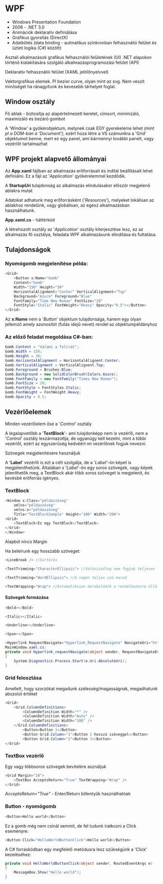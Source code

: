 # WPF
- Windows Presentation Foundation
- 2006 - .NET 3.0
- Animációk deklaratív definiálása
- Grafikus gyorsítás (DirectX)
- Adatkötés (data binding - autmatikus szinkronban felhasználói felület és üzleti logika (C#) között)

Asztali alkalmazások grafikus felhasználói felületének (UI) .NET alapokon történő kialakítására szolgáló alkalmazásprogramozási felület (API)

Deklaratív felhasználói felület (XAML jelölőnyelvvel)

Vektorgrafikus elemek. Pl bezier curve, olyan mint az svg. Nem veszít minőséget ha ránagyítunk és kevesebb tárhelyet foglal.

## Window osztály
Fő ablak - biztosítja az alapértelmezett keretet, címsort, minimizáló, maximizáló és bezáró gombot

A 'Window' a gyökérobjektum, melynek csak EGY gyerekeleme lehet *(mint pl a DOM-ban a 'Document')*, ezért hoza létre a VS számunkra a 'Grid' objektumot benne, mert ez egy panel, ami bármennyi további panelt, vagy vezérlőt tartalmazhat

## WPF projekt alapvető állományai
Az **App.xaml** fájlban az alkalmazás erőforrásait és indítái beállításait lehet definiálni. Ez a fájl az '*Application*' gyökérelemmel kezdődik.

A **StartupUri** tulajdonság az alkalmazás elindulásakor először megjelenő ablakra mutat

Adatokat adhatunk meg erőforrásként ('*Resources*'), melyeket lokálisan az ablakhoz rendelünk, vagy globálisan, az egész alkalmazásban használhatunk.

**App.xaml.cs** - háttérkód

A létrehozott osztály az '*Application*' osztály kiterjesztése lesz, ez az alkalmazás fő osztálya, feladata WPF alkalmazásunk elindítása és futtatása.

## Tulajdonságok

### Nyomógomb megjelenítése példa:
```cs
<Grid>
    <Button x:Name="Gomb"
    Content="Gomb"
    Width="150" Height="30"
    HorizontalAlignment="Center" VerticalAlignment="Top"
    Background="Azure" Foreground="Blue"
    FontFamily="Time New Roman" FontSize="20"
    FontStyle="Italic" FontWeight="Heavy" Opacity="0.5"></Button>
</Grid>
```
Az **x:Name** nem a '*Button*' objektum tulajdonsága, hanem egy olyan jellemző amely azonosítót (futás idejű nevet) rendel az objektumpéldányhoz

### Az előző feladat megoldása C#-ban:
```cs
Gomb.Content = "Valami a felirat";
Gomb.Width = 150;
Gomb.Height = 30;
Gomb.HorizontalAlignment = HorizontalAlignent.Center;
Gomb.VerticalAlignment = VerticalAlignent.Top;
Gomb.Foreground = Brushes.Blue;
Gomb.Background = new SolidColorBrush(Colors.Azure);
Gomb.FontFamily = new FontFamily("Times New Roman");
Gomb.FontSize = 20;
Gomb.FontStyle = FontStyles.Italic;
Gomb.FontWeight = FontWeight.Heavy;
Gomb.Opacity = 0.5;
```

## Vezérlőelemek
Minden vezérlőelem őse a '*Control*' osztály

A legalapvetőbb a '**TextBlock**'- ami tulajdonképp nem is vezérlő, nem a '*Control*' osztály leszármazottja, de ugyanúgy kell kezelni, mint a többi vezérlőt, ezért az egyszerűség kedvéért mi vezérlőnek fogjuk nevezni. 

Szövegek megjelenítésére használjuk

A '**Label**' vezérlő is ezt a célt szolgálja, de a '*Label*'-ön képet is megjeleníthetünk. Általában s '*Label*'-ön egy soros szövegek, vagy képek jeleníthetők meg, a TextBlock akár több soros szöveget is megjelenít, és kevésbé erőforrás igényes.

### TextBlock
```cs
<Window x:Class="példaszöveg"
    xmlns="példaszöveg"
    xmlns:x="példaszöveg"
    Title="TextBlockSample" Height="100" Width="200">
<Grid>
    <TextBlock>Ez egy TextBlock</TextBlock>
</Grid>
</Window>
```
Alapból nincs Margin

Ha beleírunk egy hosszabb szöveget:
```cs
<LineBreak /> //Sortörés

<TextTrimming="CharacterEllipsis"> //Valószinűleg nem fogjuk teljesen látni, de jelzi

<TextTrimming="WordEllipsis"> //A végén teljes szó marad

<TextWrapping="Wrap"> //Automatikusan darabolódik a rendelkezésre álló hely függvényében
```

#### Szövegek formázása
```cs
<Bold></Bold>

<Italic></Italic>

<Underline></Underline>

<Span></Span>

<Hyperlink RequestNavigate="Hyperlink_RequestNavigate" NavigateUri="https://www.google.com">link</Hyperlink> //Külső URL-ek eléréséhez a háttérkódban kezelnünk kell a *RequestNavigate* eseményt:
MainWindow.xaml.cs:
private void Hyperlink_requestNavigate(object sender, RequestNavigateEventArgs e)
{
    System.Diagnostics.Process.Start(e.Uri.AbsoluteUri);
}
```

### Grid felosztása

Amellett, hogy szorzókat megadunk szélesség/magasságnak, megadhatunk abszolút értéket
```cs
<Grid>
    <Grid.ColumnDefinitions>
        <ColumnDefinition Width="*" />
        <ColumnDefinition Width="Auto" />
        <ColumnDefinition Width="100" />
    </Grid.ColumnDefinitions>
        <Button>Button 1</Button>
        <Button Grid.Column="1">Button 2 hosszú szöveggel</Button>
        <Button Grid.Column="2">Button 3</Button>
</Grid>
```

### TextBox vezérlő

Egy vagy többsoros szövegek bevitelére asználjuk
```cs
<Grid Margin="10">
    <TextBox AcceptsReturn="True" TextWrapping="Wrap" />
</Grid>
```
*AcceptsReturn="True"* - Enter/Return billentyűk használhatóak

### Button - nyomógomb

```cs
<Button>Hello world</Button>
```
Ez a gomb még nem csinál semmit, de fel tudunk iratkozni a Click eseményre:
```cs
<Button Click="HelloWorldButtonClick">Hello world</Button>
```
A C# forráskódban egy megfelelő metódusra lesz szükségünk a 'Click' kezeléséhez:
```cs
private void HelloWorldButtonClick(object sender, RoutedEventArgs e)
{
    MessageBox.Show("Hello world");
}
```
